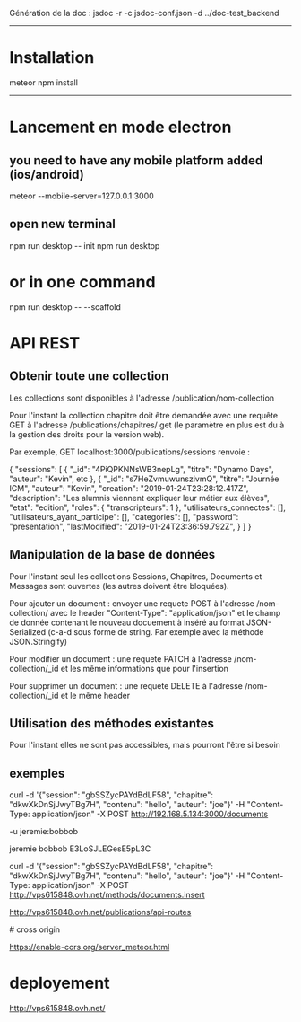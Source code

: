 Génération de la doc : jsdoc -r -c jsdoc-conf.json -d ../doc-test_backend

_________________________________________________________________________

# Installation

meteor npm install

_________________________________________________________________________

# Lancement en mode electron

## you need to have any mobile platform added (ios/android) 
 meteor --mobile-server=127.0.0.1:3000
 
## open new terminal 
 
 npm run desktop -- init
 npm run desktop
 
 # or in one command 
 npm run desktop -- --scaffold

 # API REST

## Obtenir toute une collection
 Les collections sont disponibles à l'adresse /publication/nom-collection

Pour l'instant la collection chapitre doit être demandée avec une requête GET à l'adresse /publications/chapitres/ get (le paramètre en plus est du à la gestion des droits pour la version web).

 Par exemple,  GET localhost:3000/publications/sessions renvoie :

 {
  "sessions": [
    {
      "_id": "4PiQPKNNsWB3nepLg",
      "titre": "Dynamo Days",
      "auteur": "Kevin",
      etc
    },
    {
      "_id": "s7HeZvmuwunszivmQ",
      "titre": "Journée ICM",
      "auteur": "Kevin",
      "creation": "2019-01-24T23:28:12.417Z",
      "description": "Les alumnis viennent expliquer leur métier aux élèves",
      "etat": "edition",
      "roles": {
        "transcripteurs": 1
      },
      "utilisateurs_connectes": [],
      "utilisateurs_ayant_participe": [],
      "categories": [],
      "password": "presentation",
      "lastModified": "2019-01-24T23:36:59.792Z",
    }
  ]
}

## Manipulation de la base de données
Pour l'instant seul les collections Sessions, Chapitres, Documents et Messages sont ouvertes (les autres doivent être bloquées).

Pour ajouter un document : envoyer une requete POST à l'adresse /nom-collection/ avec le header "Content-Type": "application/json" et le champ de donnée contenant le nouveau docuement à inséré au format JSON-Serialized (c-a-d sous forme de string. Par exemple avec la méthode JSON.Stringify)

Pour modifier un document : une requete PATCH à l'adresse /nom-collection/_id et les même informations que pour l'insertion

Pour supprimer un document : une requete DELETE à l'adresse /nom-collection/_id et le même header

## Utilisation des méthodes existantes
Pour l'instant elles ne sont pas accessibles, mais pourront l'être si besoin


## exemples 
  
curl -d '{"session": "gbSSZycPAYdBdLF58", "chapitre": "dkwXkDnSjJwyTBg7H", "contenu": "hello", "auteur": "joe"}' -H "Content-Type: application/json" -X POST http://192.168.5.134:3000/documents

-u jeremie:bobbob

jeremie
bobbob
E3LoSJLEGesE5pL3C

curl -d '{"session": "gbSSZycPAYdBdLF58", "chapitre": "dkwXkDnSjJwyTBg7H", "contenu": "hello", "auteur": "joe"}' -H "Content-Type: application/json" -X POST http://vps615848.ovh.net/methods/documents.insert


http://vps615848.ovh.net/publications/api-routes


# cross origin

https://enable-cors.org/server_meteor.html

# deployement

http://vps615848.ovh.net/